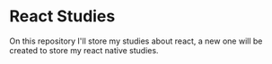 # React Studies

On this repository I'll store my studies about react, a new one will
be created to store my react native studies.
